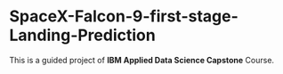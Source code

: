 # SpaceX-Falcon-9-first-stage-Landing-Prediction

This is a guided project of **IBM Applied Data Science Capstone** Course.
